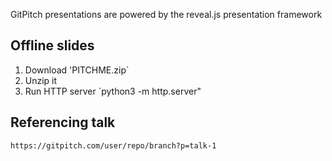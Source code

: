 GitPitch presentations are powered by the reveal.js presentation framework

## Offline slides

1. Download 'PITCHME.zip`
2. Unzip it
3. Run HTTP server `python3 -m http.server"

## Referencing talk

`https://gitpitch.com/user/repo/branch?p=talk-1`


